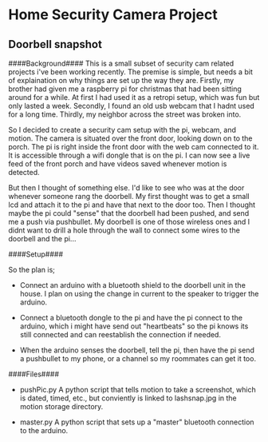 Home Security Camera Project
============================

Doorbell snapshot
-----------------

####Background####
This is a small subset of security cam related projects i've been working recently. The premise is simple, but needs a bit of explaination on why things are set up the way they are. Firstly, my brother had given me a raspberry pi for christmas that had been sitting around for a while. At first I had used it as a retropi setup, which was fun but only lasted a week. Secondly, I found an old usb webcam that I hadnt used for a long time. Thirdly, my neighbor across the street was broken into. 

So I decided to create a security cam setup with the pi, webcam, and motion. The camera is situated over the front door, looking down on to the porch. The pi is right inside the front door with the web cam connected to it. It is accessible through a wifi dongle that is on the pi. I can now see a live feed of the front porch and have videos saved whenever motion is detected.


But then I thought of something else. I'd like to see who was at the door whenever someone rang the doorbell. My first thought was to get a small lcd and attach it to the pi and have that next to the door too. Then I thought maybe the pi could "sense" that the doorbell had been pushed, and send me a push via pushbullet. My doorbell is one of those wireless ones and I didnt want to drill a hole through the wall to connect some wires to the doorbell and the pi...

####Setup####

So the plan is;
- Connect an arduino with a bluetooth shield to the doorbell unit in the house. I plan on using the change in current to the speaker to trigger the arduino.

- Connect a bluetooth dongle to the pi and have the pi connect to the arduino, which i might have send out "heartbeats" so the pi knows its still connected and can reestablish the connection if needed.

- When the arduino senses the doorbell, tell the pi, then have the pi send a pushbullet to my phone, or a channel so my roommates can get it too.

####Files####

- pushPic.py
A python script that tells motion to take a screenshot, which is dated, timed, etc., but conviently is linked to lashsnap.jpg in the motion storage directory.

- master.py
A python script that sets up a "master" bluetooth connection to the arduino.



